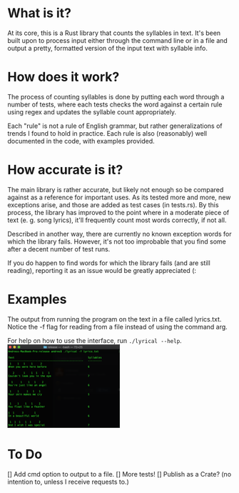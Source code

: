 # What is it?
At its core, this is a Rust library that counts the syllables in text. It's been built upon to process input either through the command line or in a file and output a pretty, formatted version of the input text with syllable info.

# How does it work?
The process of counting syllables is done by putting each word through a number of tests, where each tests checks the word against a certain rule using regex and updates the syllable count appropriately.

Each "rule" is not a rule of English grammar, but rather generalizations of trends I found to hold in practice. Each rule is also (reasonably) well documented in the code, with examples provided.

# How accurate is it?
The main library is rather accurate, but likely not enough so be compared against as a reference for important uses. As its tested more and more, new exceptions arise, and those are added as test cases (in tests.rs).
By this process, the library has improved to the point where in a moderate piece of text (e. g. song lyrics), it'll frequently count most words correctly, if not all.

Described in another way, there are currently no known exception words for which the library fails. However, it's not too improbable that you find some after a decent number of test runs.

If you do happen to find words for which the library fails (and are still reading), reporting it as an issue would be greatly appreciated (:

# Examples
The output from running the program on the text in a file called lyrics.txt. Notice the -f flag for reading from a file instead of using the command arg.

For help on how to use the interface, run ```./lyrical --help```.
<img center="true" src="/screenshots/screenshot1.png" width="50%">

# To Do
[] Add cmd option to output to a file.
[] More tests!
[] Publish as a Crate? (no intention to, unless I receive requests to.)
